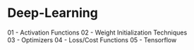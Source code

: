 # Deep-Learning
01 - Activation Functions
02 - Weight Initialization Techniques  
03 - Optimizers
04 - Loss/Cost Functions
05 - Tensorflow
